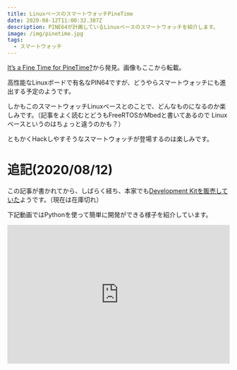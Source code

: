 ```yaml
---
title: LinuxベースのスマートウォッチPineTime
date: 2020-08-12T11:00:32.387Z
description: PINE64が計画しているLinuxベースのスマートウォッチを紹介します。
image: /img/pinetime.jpg
tags:
  - スマートウォッチ
---
```

[It’s a Fine Time for PineTime?](https://www.hackster.io/news/it-s-a-fine-time-for-pinetime-92a9f8ab17f4)から発見。画像もここから転載。

高性能なLinuxボードで有名なPIN64ですが、どうやらスマートウォッチにも進出する予定のようです。

しかもこのスマートウォッチLinuxベースとのことで、どんなものになるのか楽しみです。（記事をよく読むとどうもFreeRTOSかMbedと書いてあるので Linuxベースというのはちょっと違うのかも？）

ともかくHackしやすそうなスマートウォッチが登場するのは楽しみです。

# 追記(2020/08/12)

この記事が書かれてから、しばらく経ち、本家でも[Development Kitを販売していた](https://www.pine64.org/pinetime/)ようです。（現在は在庫切れ）

下記動画ではPythonを使って簡単に開発ができる様子を紹介しています。

<iframe width="100%" height="315" src="https://www.youtube.com/embed/tuk9Nmr3Jo8" frameborder="0" allow="accelerometer; autoplay; encrypted-media; gyroscope; picture-in-picture" allowfullscreen></iframe>
